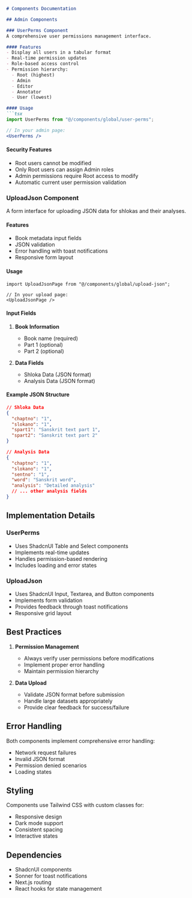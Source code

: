 ```markdown:components/README.md
# Components Documentation

## Admin Components

### UserPerms Component
A comprehensive user permissions management interface.

#### Features
- Display all users in a tabular format
- Real-time permission updates
- Role-based access control
- Permission hierarchy:
  - Root (highest)
  - Admin
  - Editor
  - Annotator
  - User (lowest)

#### Usage
```tsx
import UserPerms from "@/components/global/user-perms";

// In your admin page:
<UserPerms />
```

#### Security Features
- Root users cannot be modified
- Only Root users can assign Admin roles
- Admin permissions require Root access to modify
- Automatic current user permission validation

### UploadJson Component
A form interface for uploading JSON data for shlokas and their analyses.

#### Features
- Book metadata input fields
- JSON validation
- Error handling with toast notifications
- Responsive form layout

#### Usage
```tsx
import UploadJsonPage from "@/components/global/upload-json";

// In your upload page:
<UploadJsonPage />
```

#### Input Fields
1. **Book Information**
   - Book name (required)
   - Part 1 (optional)
   - Part 2 (optional)

2. **Data Fields**
   - Shloka Data (JSON format)
   - Analysis Data (JSON format)

#### Example JSON Structure

```json
// Shloka Data
{
  "chaptno": "1",
  "slokano": "1",
  "spart1": "Sanskrit text part 1",
  "spart2": "Sanskrit text part 2"
}

// Analysis Data
{
  "chaptno": "1",
  "slokano": "1",
  "sentno": "1",
  "word": "Sanskrit word",
  "analysis": "Detailed analysis"
  // ... other analysis fields
}
```

## Implementation Details

### UserPerms
- Uses ShadcnUI Table and Select components
- Implements real-time updates
- Handles permission-based rendering
- Includes loading and error states

### UploadJson
- Uses ShadcnUI Input, Textarea, and Button components
- Implements form validation
- Provides feedback through toast notifications
- Responsive grid layout

## Best Practices
1. **Permission Management**
   - Always verify user permissions before modifications
   - Implement proper error handling
   - Maintain permission hierarchy

2. **Data Upload**
   - Validate JSON format before submission
   - Handle large datasets appropriately
   - Provide clear feedback for success/failure

## Error Handling
Both components implement comprehensive error handling:
- Network request failures
- Invalid JSON format
- Permission denied scenarios
- Loading states

## Styling
Components use Tailwind CSS with custom classes for:
- Responsive design
- Dark mode support
- Consistent spacing
- Interactive states

## Dependencies
- ShadcnUI components
- Sonner for toast notifications
- Next.js routing
- React hooks for state management
```